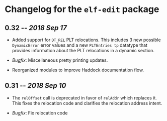 # Changelog for the `elf-edit` package

## 0.32 -- *2018 Sep 17*

  * Added support for `DT_REL` PLT relocations.  This includes 3 new
    possible `DynamicError` error values and a new `PLTEntries tp`
    datatype that provides information about the PLT relocations in a
    dynamic section.

  * *Bugfix*: Miscellaneous pretty printing updates.

  * Reorganized modules to improve Haddock documentation flow.

## 0.31 -- *2018 Sep 10*

  * The `relOffset` call is deprecated in favor of `relAddr` which
    replaces it.  This fixes the relocation code and clarifies the
    relocation address intent.

  * *Bugfix*: Fix relocation code
